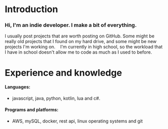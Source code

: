 # Introduction
### Hi, I'm an indie developer. I make a bit of everything.
I usually post projects that are worth posting on GitHub. Some might be really old projects that I found on my hard drive, and some might be new projects I'm working on.   
I'm currently in high school, so the workload that I have in school doesn't allow me to code as much as I used to before.
# Experience and knowledge
#### Languages:
- javascript, java, python, kotlin, lua and c#.
#### Programs and platforms:
- AWS, mySQL, docker, rest api, linux operating systems and git
